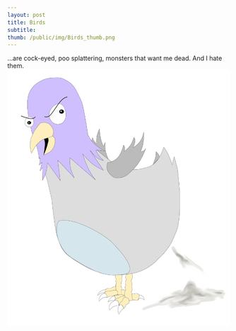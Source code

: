 ```yaml
---
layout: post
title: Birds
subtitle:
thumb: /public/img/Birds_thumb.png
---
```


...are cock-eyed, poo splattering, monsters that want me dead. And I hate them.
<img src="/public/img/Pigeon.png" />

